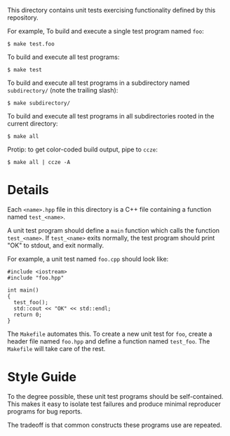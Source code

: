 This directory contains unit tests exercising functionality defined by this repository.

For example, To build and execute a single test program named `foo`:

    $ make test.foo

To build and execute all test programs:

    $ make test

To build and execute all test programs in a subdirectory named `subdirectory/` (note the trailing slash):

    $ make subdirectory/

To build and execute all test programs in all subdirectories rooted in the current directory:

    $ make all

Protip: to get color-coded build output, pipe to `ccze`:

    $ make all | ccze -A

# Details

Each `<name>.hpp` file in this directory is a C++ file containing a function named `test_<name>`.

A unit test program should define a `main` function which calls the function `test_<name>`. If `test_<name>` exits normally, the test program should print "OK" to stdout, and exit normally.

For example, a unit test named `foo.cpp` should look like:

    #include <iostream>
    #include "foo.hpp"

    int main()
    {
      test_foo();
      std::cout << "OK" << std::endl;
      return 0;
    }

The `Makefile` automates this. To create a new unit test for `foo`, create a header file named `foo.hpp` and define a function named `test_foo`. The `Makefile` will take care of the rest.

# Style Guide

To the degree possible, these unit test programs should be self-contained. This makes it easy to isolate test failures and produce minimal reproducer programs for bug reports.

The tradeoff is that common constructs these programs use are repeated.

